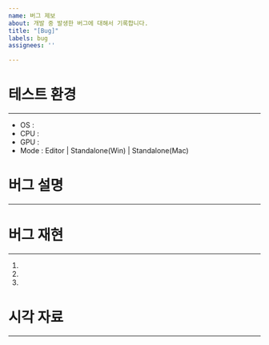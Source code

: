 ```yaml
---
name: 버그 제보
about: 개발 중 발생한 버그에 대해서 기록합니다.
title: "[Bug]"
labels: bug
assignees: ''

---
```


# 테스트 환경
---
- OS :
- CPU :
- GPU :
- Mode : Editor | Standalone(Win) | Standalone(Mac)

# 버그 설명
---

# 버그 재현
---
1. 
2.
3.

# 시각 자료
---